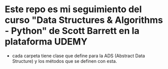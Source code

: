 # Este repo es mi seguimiento del curso "Data Structures & Algorithms - Python" de Scott Barrett en la plataforma UDEMY
* cada carpeta tiene clase que define para la ADS (Abstract Data Structure) y los métodos que se definen con esta. 